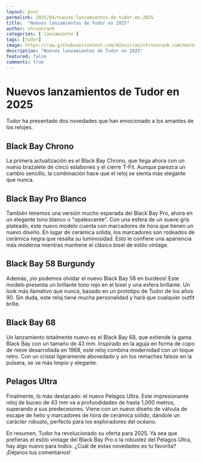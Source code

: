```yaml
---
layout: post
permalink: 2025/04/nuevos-lanzamientos-de-tudor-en-2025
title:  "Nuevos lanzamientos de Tudor en 2025"
author: chronorank
categories: [ lanzamiento ]
tags: [tudor]
image: https://raw.githubusercontent.com/AInvirion/chronorank.com/master/images/posts/20250402080210.png
description: "Nuevos lanzamientos de Tudor en 2025"
featured: false
comments: true
---
```

# Nuevos lanzamientos de Tudor en 2025

Tudor ha presentado dos novedades que han emocionado a los amantes de los relojes. 

## Black Bay Chrono
La primera actualización es el Black Bay Chrono, que llega ahora con un nuevo brazalete de cinco eslabones y el cierre T-Fit. Aunque parezca un cambio sencillo, la combinación hace que el reloj se sienta más elegante que nunca.  

## Black Bay Pro Blanco
También tenemos una versión mucho esperada del Black Bay Pro, ahora en un elegante tono blanco o "opalescente". Con una esfera de un suave gris plateado, este nuevo modelo cuenta con marcadores de hora que tienen un nuevo diseño. En lugar de cerámica sólida, los marcadores son rodeados de cerámica negra que resalta su luminosidad. Esto le confiere una apariencia más moderna mientras mantiene el clásico bisel de estilo vintage.  

## Black Bay 58 Burgundy  
Además, ¡no podemos olvidar el nuevo Black Bay 58 en burdeos! Este modelo presenta un brillante tono rojo en el bisel y una esfera brillante. Un look más llamativo que nunca, basado en un prototipo de Tudor de los años 90. Sin duda, este reloj tiene mucha personalidad y hará que cualquier outfit brille.

## Black Bay 68
Un lanzamiento totalmente nuevo es el Black Bay 68, que extiende la gama Black Bay con un tamaño de 43 mm. Inspirado en la aguja en forma de copo de nieve desarrollada en 1968, este reloj combina modernidad con un toque retro. Con un cristal ligeramente abovedado y sin los remaches falsos en la pulsera, se ve más limpio y elegante.

## Pelagos Ultra
Finalmente, lo más destacado: el nuevo Pelagos Ultra. Este impresionante reloj de buceo de 43 mm va a profundidades de hasta 1,000 metros, superando a sus predecesores. Viene con un nuevo diseño de válvula de escape de helio y marcadores de hora de cerámica sólido, dándole un carácter robusto, perfecto para los exploradores del océano.  

En resumen, Tudor ha revolucionado su oferta para 2025. Ya sea que prefieras el estilo vintage del Black Bay Pro o la robustez del Pelagos Ultra, hay algo nuevo para todos. ¿Cuál de estas novedades es tu favorita? ¡Déjanos tus comentarios!
